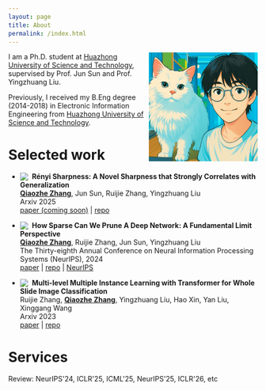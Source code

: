 ```yaml
---
layout: page
title: About
permalink: /index.html
---
```


<img style="float:right; padding-left:10px" src="images/selfandcat.jpg" width="220" height="220">

I am a Ph.D. student at [Huazhong University of Science and Technology](https://english.hust.edu.cn/), supervised by Prof. Jun Sun and Prof. Yingzhuang Liu. 

Previously, I received my B.Eng degree (2014-2018) in Electronic Information Engineering from [Huazhong University of Science and Technology](https://english.hust.edu.cn/).

<!-- News -->

# Selected work

- <img src="https://img.shields.io/badge/Preprint-1e88e5?style=flat" style="vertical-align:-3px; margin-right:8px">**Rényi Sharpness: A Novel Sharpness that Strongly Correlates with Generalization** <br>
  <strong><u>Qiaozhe Zhang</u></strong>, Jun Sun, Ruijie Zhang, Yingzhuang Liu <br>
  Arxiv 2025 <br>
    [paper (coming soon)]() |
    [repo](https://github.com/QiaozheZhang/RSAM)

<!-- - ![NeurIPS 2024](https://img.shields.io/badge/NeurIPS%202024-1e88e5?style=flat) **How Sparse Can We Prune A Deep Network: A Fundamental Limit Perspective** <br> -->
- <img src="https://img.shields.io/badge/NeurIPS%202024-1e88e5?style=flat" style="vertical-align:-3px; margin-right:8px">**How Sparse Can We Prune A Deep Network: A Fundamental Limit Perspective** <br>
  <strong><u>Qiaozhe Zhang</u></strong>, Ruijie Zhang, Jun Sun, Yingzhuang Liu <br>
  The Thirty-eighth Annual Conference on Neural Information Processing Systems (NeurIPS), 2024 <br>
    [paper](https://arxiv.org/pdf/2306.05857) |
    [repo](https://github.com/QiaozheZhang/Global-One-shot-Pruning) |
    [NeurIPS](https://proceedings.neurips.cc/paper_files/paper/2024/hash/a627810151be4d13f907ac898ff7e948-Abstract-Conference.html)

- <img src="https://img.shields.io/badge/Preprint-1e88e5?style=flat" style="vertical-align:-3px; margin-right:8px">**Multi-level Multiple Instance Learning with Transformer for Whole Slide Image Classification** <br>
  Ruijie Zhang, <strong><u>Qiaozhe Zhang</u></strong>, Yingzhuang Liu, Hao Xin, Yan Liu, Xinggang Wang <br>
  Arxiv 2023 <br>
    [paper](https://arxiv.org/pdf/2306.05029) |
    [repo](https://github.com/hustvl/MMIL-Transformer/tree/main)

# Services
Review: NeurIPS'24, ICLR'25, ICML'25, NeurIPS'25, ICLR'26, etc


